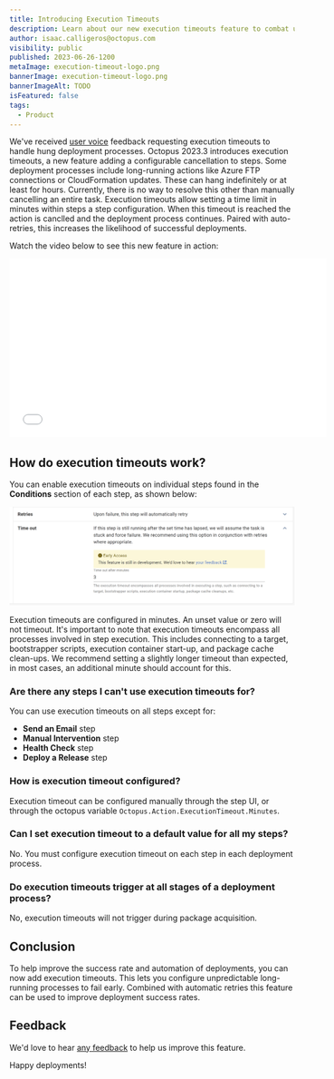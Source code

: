 ```yaml
---
title: Introducing Execution Timeouts
description: Learn about our new execution timeouts feature to combat unexpected long running processes
author: isaac.calligeros@octopus.com
visibility: public
published: 2023-06-26-1200
metaImage: execution-timeout-logo.png
bannerImage: execution-timeout-logo.png
bannerImageAlt: TODO
isFeatured: false
tags:
  - Product
---
```


We've received [user voice](https://octopusdeploy.uservoice.com/forums/170787-product-feedback/suggestions/6396476-add-timeout-support-for-individual-steps-and-overa) feedback requesting execution timeouts to handle hung deployment processes. Octopus 2023.3 introduces execution timeouts, a new feature adding a configurable cancellation to steps. Some deployment processes include long-running actions like Azure FTP connections or CloudFormation updates. These can hang indefinitely or at least for hours. Currently, there is no way to resolve this other than manually cancelling an entire task. Execution timeouts allow setting a time limit in minutes within steps a step configuration. When this timeout is reached the action is canclled and the deployment process continues. Paired with auto-retries, this increases the likelihood of successful deployments.

Watch the video below to see this new feature in action:

<iframe width="560" height="315" src="TODO" title="YouTube video player" frameborder="0" allow="accelerometer; clipboard-write; encrypted-media; gyroscope; picture-in-picture; web-share" allowfullscreen></iframe>

## How do execution timeouts work?

You can enable execution timeouts on individual steps found in the **Conditions** section of each step, as shown below:

![Execution Timeout UI section of a step.](execution-timeout-ui.png)

Execution timeouts are configured in minutes. An unset value or zero will not timeout. It's important to note that execution timeouts encompass all processes involved in step execution. This includes connecting to a target, bootstrapper scripts, execution container start-up, and package cache clean-ups. We recommend setting a slightly longer timeout than expected, in most cases, an additional minute should account for this.

### Are there any steps I can't use execution timeouts for?

You can use execution timeouts on all steps except for:

- **Send an Email** step
- **Manual Intervention** step
- **Health Check** step
- **Deploy a Release** step

### How is execution timeout configured?

Execution timeout can be configured manually through the step UI, or through the octopus variable `Octopus.Action.ExecutionTimeout.Minutes`.

### Can I set execution timeout to a default value for all my steps?

No. You must configure execution timeout on each step in each deployment process.

### Do execution timeouts trigger at all stages of a deployment process?

No, execution timeouts will not trigger during package acquisition.

## Conclusion

To help improve the success rate and automation of deployments, you can now add execution timeouts. This lets you configure unpredictable long-running processes to fail early. Combined with automatic retries this feature can be used to improve deployment success rates.

## Feedback

We'd love to hear [any feedback](https://oc.to/ActionExecutionTimeOutFeedbackForm) to help us improve this feature.

Happy deployments!